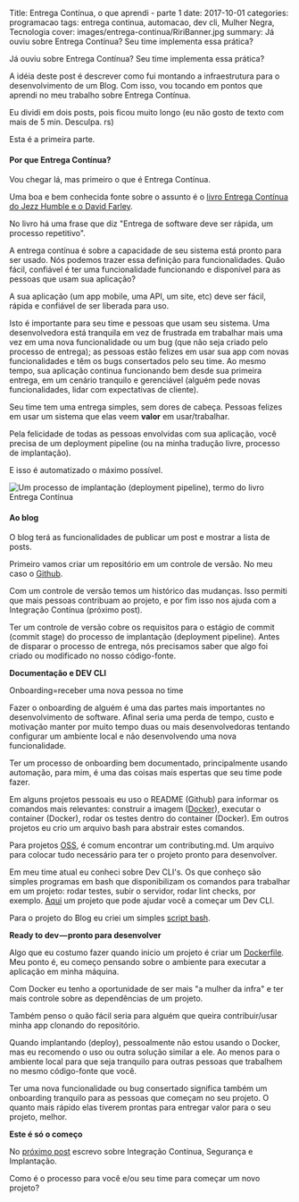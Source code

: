Title: Entrega Contínua, o que aprendi - parte 1
date: 2017-10-01
categories: programacao
tags: entrega continua, automacao, dev cli, Mulher Negra, Tecnologia
cover: images/entrega-continua/RiriBanner.jpg
summary: Já ouviu sobre Entrega Contínua? Seu time implementa essa prática?

Já ouviu sobre Entrega Contínua? Seu time implementa essa prática?

A idéia deste post é descrever como fui montando a infraestrutura para o desenvolvimento de um Blog. Com isso, vou tocando em pontos que aprendi no meu trabalho sobre Entrega Contínua.

Eu dividi em dois posts, pois ficou muito longo (eu não gosto de texto com mais de 5 min. Desculpa. rs)

Esta é a primeira parte.

#### Por que Entrega Contínua?

Vou chegar lá, mas primeiro o que é Entrega Contínua.

Uma boa e bem conhecida fonte sobre o assunto é o [livro Entrega Contínua do Jezz Humble e o David Farley](https://www.amazon.com.br/Entrega-Cont%C3%ADnua-Entregar-Software-Confi%C3%A1vel/dp/8582601034).

No livro há uma frase que diz "Entrega de software deve ser rápida, um processo repetitivo".

A entrega contínua é sobre a capacidade de seu sistema está pronto para ser usado. Nós podemos trazer essa definição para funcionalidades. Quão fácil, confiável é ter uma funcionalidade funcionando e disponível para as pessoas que usam sua aplicação?

A sua aplicação (um app mobile, uma API, um site, etc) deve ser fácil, rápida e confiável de ser liberada para uso.

Isto é importante para seu time e pessoas que usam seu sistema. Uma desenvolvedora está tranquila em vez de frustrada em trabalhar mais uma vez em uma nova funcionalidade ou um bug (que não seja criado pelo processo de entrega); as pessoas estão felizes em usar sua app com novas funcionalidades e têm os bugs consertados pelo seu time. Ao mesmo tempo, sua aplicação continua funcionando bem desde sua primeira entrega, em um cenário tranquilo e gerenciável (alguém pede novas funcionalidades, lidar com expectativas de cliente).

Seu time tem uma entrega simples, sem dores de cabeça. Pessoas felizes em usar um sistema que elas veem <b>valor</b> em usar/trabalhar.

Pela felicidade de todas as pessoas envolvidas com sua aplicação, você precisa de um deployment pipeline (ou na minha tradução livre, processo de implantação).

E isso é automatizado o máximo possível.

![Um processo de implantação (deployment pipeline), termo do livro Entrega Contínua](/images/entrega-continua/entrega-continua-1.png)

#### Ao blog

O blog terá as funcionalidades de publicar um post e mostrar a lista de posts.

Primeiro vamos criar um repositório em um controle de versão. No meu caso o [Github](https://github.com/roselmamendes/continuous-delivery-blog).

Com um controle de versão temos um histórico das mudanças. Isso permiti que mais pessoas contribuam ao projeto, e por fim isso nos ajuda com a Integração Contínua (próximo post).

Ter um controle de versão cobre os requisitos para o estágio de commit (commit stage) do processo de implantação (deployment pipeline). Antes de disparar o processo de entrega, nós precisamos saber que algo foi criado ou modificado no nosso código-fonte.

<b>Documentação e DEV CLI</b>

Onboarding=receber uma nova pessoa no time

Fazer o onboarding de alguém é uma das partes mais importantes no desenvolvimento de software. Afinal seria uma perda de tempo, custo e motivação manter por muito tempo duas ou mais desenvolvedoras tentando configurar um ambiente local e não desenvolvendo uma nova funcionalidade.

Ter um processo de onboarding bem documentado, principalmente usando automação, para mim, é uma das coisas mais espertas que seu time pode fazer.

Em alguns projetos pessoais eu uso o README (Github) para informar os comandos mais relevantes: construir a imagem ([Docker](http://brunoizidorio.com.br/blog/docker-o-que-e-docker/)), executar o container (Docker), rodar os testes dentro do container (Docker). Em outros projetos eu crio um arquivo bash para abstrair estes comandos.

Para projetos [OSS](https://canaltech.com.br/produtos/O-que-e-open-source/), é comum encontrar um contributing.md. Um arquivo para colocar tudo necessário para ter o projeto pronto para desenvolver.

Em meu time atual eu conheci sobre Dev CLI's. Os que conheço são simples programas em bash que disponibilizam os comandos para trabalhar em um projeto: rodar testes, subir o servidor, rodar lint checks, por exemplo. [Aqui](https://github.com/mavcunha/devcli) um projeto que pode ajudar você a começar um Dev CLI.

Para o projeto do Blog eu criei um simples [script bash](https://github.com/roselmamendes/continuous-delivery-blog/blob/master/cd-blog.sh).

<b>Ready to dev — pronto para desenvolver</b>

Algo que eu costumo fazer quando inicio um projeto é criar um [Dockerfile](http://flaviosilveira.com/2017/criando-seu-container-com-dockerfile/). Meu ponto é, eu começo pensando sobre o ambiente para executar a aplicação em minha máquina.

Com Docker eu tenho a oportunidade de ser mais "a mulher da infra" e ter mais controle sobre as dependências de um projeto.

Também penso o quão fácil seria para alguém que queira contribuir/usar minha app clonando do repositório.

Quando implantando (deploy), pessoalmente não estou usando o Docker, mas eu recomendo o uso ou outra solução similar a ele. Ao menos para o ambiente local para que seja tranquilo para outras pessoas que trabalhem no mesmo código-fonte que você.

Ter uma nova funcionalidade ou bug consertado significa também um onboarding tranquilo para as pessoas que começam no seu projeto. O quanto mais rápido elas tiverem prontas para entregar valor para o seu projeto, melhor.

<b>Este é só o começo</b>

No [próximo post](/entrega-continua-o-que-aprendi-parte-2.html) escrevo sobre Integração Contínua, Segurança e Implantação.

Como é o processo para você e/ou seu time para começar um novo projeto?




